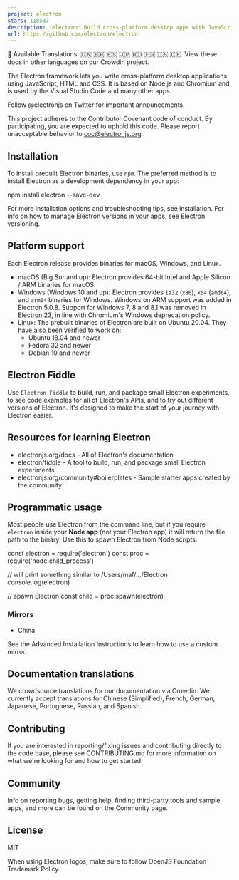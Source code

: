 ```yaml
---
project: electron
stars: 118537
description: :electron: Build cross-platform desktop apps with JavaScript, HTML, and CSS
url: https://github.com/electron/electron
---
```


📝 Available Translations: 🇨🇳 🇧🇷 🇪🇸 🇯🇵 🇷🇺 🇫🇷 🇺🇸 🇩🇪. View these docs in other languages on our Crowdin project.

The Electron framework lets you write cross-platform desktop applications using JavaScript, HTML and CSS. It is based on Node.js and Chromium and is used by the Visual Studio Code and many other apps.

Follow @electronjs on Twitter for important announcements.

This project adheres to the Contributor Covenant code of conduct. By participating, you are expected to uphold this code. Please report unacceptable behavior to coc@electronjs.org.

Installation
------------

To install prebuilt Electron binaries, use `npm`. The preferred method is to install Electron as a development dependency in your app:

npm install electron --save-dev

For more installation options and troubleshooting tips, see installation. For info on how to manage Electron versions in your apps, see Electron versioning.

Platform support
----------------

Each Electron release provides binaries for macOS, Windows, and Linux.

-   macOS (Big Sur and up): Electron provides 64-bit Intel and Apple Silicon / ARM binaries for macOS.
-   Windows (Windows 10 and up): Electron provides `ia32` (`x86`), `x64` (`amd64`), and `arm64` binaries for Windows. Windows on ARM support was added in Electron 5.0.8. Support for Windows 7, 8 and 8.1 was removed in Electron 23, in line with Chromium's Windows deprecation policy.
-   Linux: The prebuilt binaries of Electron are built on Ubuntu 20.04. They have also been verified to work on:
    -   Ubuntu 18.04 and newer
    -   Fedora 32 and newer
    -   Debian 10 and newer

Electron Fiddle
---------------

Use `Electron Fiddle` to build, run, and package small Electron experiments, to see code examples for all of Electron's APIs, and to try out different versions of Electron. It's designed to make the start of your journey with Electron easier.

Resources for learning Electron
-------------------------------

-   electronjs.org/docs - All of Electron's documentation
-   electron/fiddle - A tool to build, run, and package small Electron experiments
-   electronjs.org/community#boilerplates - Sample starter apps created by the community

Programmatic usage
------------------

Most people use Electron from the command line, but if you require `electron` inside your **Node app** (not your Electron app) it will return the file path to the binary. Use this to spawn Electron from Node scripts:

const electron \= require('electron')
const proc \= require('node:child\_process')

// will print something similar to /Users/maf/.../Electron
console.log(electron)

// spawn Electron
const child \= proc.spawn(electron)

### Mirrors

-   China

See the Advanced Installation Instructions to learn how to use a custom mirror.

Documentation translations
--------------------------

We crowdsource translations for our documentation via Crowdin. We currently accept translations for Chinese (Simplified), French, German, Japanese, Portuguese, Russian, and Spanish.

Contributing
------------

If you are interested in reporting/fixing issues and contributing directly to the code base, please see CONTRIBUTING.md for more information on what we're looking for and how to get started.

Community
---------

Info on reporting bugs, getting help, finding third-party tools and sample apps, and more can be found on the Community page.

License
-------

MIT

When using Electron logos, make sure to follow OpenJS Foundation Trademark Policy.
